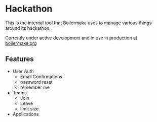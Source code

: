 Hackathon
========

This is the internal tool that Boilermake uses to manage various things around its hackathon.

Currently under active development and in use in production at [boilermake.org](BoilerMake)

## Features
- User Auth
  - Email Confirmations
  - password reset
  - remember me
- Teams
  - Join
  - Leave
  - limit size
- Applications

